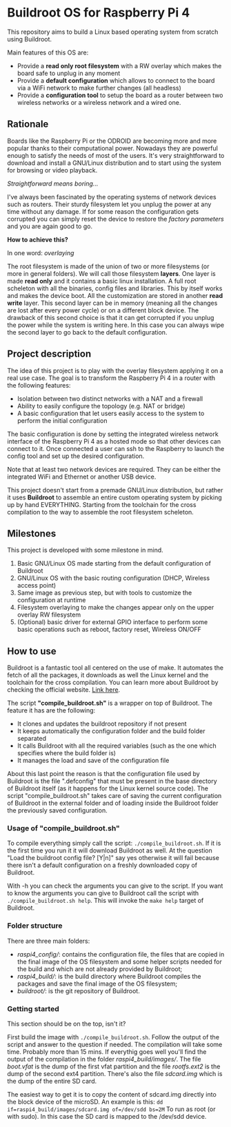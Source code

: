 # Buildroot OS for Raspberry Pi 4

This repository aims to build a Linux based operating system
from scratch using Buildroot.

Main features of this OS are:

- Provide a **read only root filesystem** with a RW overlay
  which makes the board safe to unplug in any moment
- Provide a **default configuration** which allows to connect
  to the board via a WiFi network to make further changes (all headless)
- Provide a **configuration tool** to setup the board as a
  router between two wireless networks or a wireless network and a wired one.

## Rationale

Boards like the Raspberry Pi or the ODROID are becoming more and
more popular thanks to their computational power.
Nowadays they are powerful enough to satisfy the needs of most of
the users. It's very straightforward to download and install a
GNU/Linux distribution and to start using the system for browsing
or video playback.

*Straightforward means boring...*

I've always been fascinated by the operating systems of network
devices such as routers.
Their sturdy filesystem let you unplug the power at any time
without any damage. If for some reason the configuration gets
corrupted you can simply reset the device to restore the
*factory parameters* and you are again good to go.

**How to achieve this?**

In one word: *overlaying*

The root filesystem is made of the union of two or more filesystems
(or more in general folders). We will call those filesystem **layers**.
One layer is made **read only** and it contains a basic linux installation.
A full root scheleton with all the binaries, config files and libraries.
This by itself works and makes the device boot.
All the customization are stored in another **read write** layer.
This second layer can be in memory (meaning all the changes are lost
after every power cycle) or on a different block device. The drawback
of this second choice is that it can get corrupted if you unplug the
power while the system is writing here. In this case you can always
wipe the second layer to go back to the default configuration.

## Project description

The idea of this project is to play with the overlay filesystem
applying it on a real use case.
The goal is to transform the Raspberry Pi 4 in a router with the
following features:

- Isolation between two distinct networks with a NAT and a firewall
- Ability to easily configure the topology (e.g. NAT or bridge)
- A basic configuration that let users easily access to the system
  to perform the initial configuration

The basic configuration is done by setting the integrated wireless
network interface of the Raspberry Pi 4 as a hosted mode so that
other devices can connect to it.
Once connected a user can ssh to the Raspberry to launch the
config tool and set up the desired configuration.

Note that at least two network devices are required. They can be
either the integrated WiFi and Ethernet or another USB device.

This project doesn't start from a premade GNU/Linux distribution,
but rather it uses **Buildroot** to assemble an entire custom
operating system by picking up by hand EVERYTHING. Starting from
the toolchain for the cross compilation to the way to assemble
the root filesystem scheleton.

## Milestones

This project is developed with some milestone in mind.

1. Basic GNU/Linux OS made starting from the default configuration
   of Buildroot
2. GNU/Linux OS with the basic routing configuration (DHCP, Wireless
   access point)
3. Same image as previous step, but with tools to customize the
   configuration at runtime
4. Filesystem overlaying to make the changes appear only on the
   upper overlay RW filesystem
5. (Optional) basic driver for external GPIO interface to perform
   some basic operations such as reboot, factory reset, Wireless
   ON/OFF

## How to use

Buildroot is a fantastic tool all centered on the use of make.
It automates the fetch of all the packages, it downloads as well
the Linux kernel and the toolchain for the cross compilation.
You can learn more about Buildroot by checking the official
website. [Link here](https://buildroot.org/).

The script **"compile_buildroot.sh"** is a wrapper on top of Buildroot.
The feature it has are the following:

- It clones and updates the buildroot repository if not present
- It keeps automatically the configuration folder and the build
  folder separated
- It calls Buildroot with all the required variables (such as
  the one which specifies where the build folder is)
- It manages the load and save of the configuration file

About this last point the reason is that the configuration
file used by Buildroot is the file ".defconfig" that must be
present in the base directory of Buildroot itself (as it happens
for the Linux kernel source code).
The script "compile_buildroot.sh" takes care of saving
the current configuration of Buildroot in the external
folder and of loading inside the Buildroot folder the
previously saved configuration.

### Usage of "compile_buildroot.sh"

To compile everything simply call the script: `./compile_buildroot.sh`.
If it is the first time you run it it will download Buildroot as well.
At the question "Load the buildroot config file? [Y|n]" say yes
otherwise it will fail because there isn't a default configuration
on a freshly downloaded copy of Buildroot.

With -h you can check the arguments you can give to the script.
If you want to know the arguments you can give to Buildroot
call the script with `./compile_buildroot.sh help`. This will
invoke the `make help` target of Buildroot.

### Folder structure

There are three main folders:

- *raspi4_config/*: contains the configuration file, the files
  that are copied in the final image of the OS filesystem and
  some helper scripts needed for the build and which are not
  already provided by Buildroot;
- *raspi4_build/*: is the build directory where Buildroot compiles
  the packages and save the final image of the OS filesystem;
- *buildroot/*: is the git repository of Buildroot.

### Getting started

This section should be on the top, isn't it?

First build the image with `./compile_buildroot.sh`.
Follow the output of the script and answer to the question if
needed.
The compilation will take some time. Probably more than 15 mins.
If everythig goes well you'll find the output of the compilation
in the folder *raspi4_build/images/*.
The file *boot.vfat* is the dump of the first vfat partition and
the file *rootfs.ext2* is the dump of the second ext4 partition.
There's also the file *sdcard.img* which is the dump of the entire
SD card.

The easiest way to get it is to copy the content of sdcard.img
directly into the block device of the microSD.
An example is this:
`dd if=raspi4_build/images/sdcard.img of=/dev/sdd bs=2M`
To run as root (or with sudo).
In this case the SD card is mapped to the /dev/sdd device.
